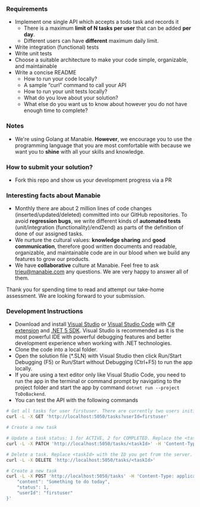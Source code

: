 ### Requirements

- Implement one single API which accepts a todo task and records it
  - There is a maximum **limit of N tasks per user** that can be added **per day**.
  - Different users can have **different** maximum daily limit.
- Write integration (functional) tests
- Write unit tests
- Choose a suitable architecture to make your code simple, organizable, and maintainable
- Write a concise README
  - How to run your code locally?
  - A sample “curl” command to call your API
  - How to run your unit tests locally?
  - What do you love about your solution?
  - What else do you want us to know about however you do not have enough time to complete?

### Notes

- We're using Golang at Manabie. **However**, we encourage you to use the programming language that you are most comfortable with because we want you to **shine** with all your skills and knowledge.

### How to submit your solution?

- Fork this repo and show us your development progress via a PR

### Interesting facts about Manabie

- Monthly there are about 2 million lines of code changes (inserted/updated/deleted) committed into our GitHub repositories. To avoid **regression bugs**, we write different kinds of **automated tests** (unit/integration (functionality)/end2end) as parts of the definition of done of our assigned tasks.
- We nurture the cultural values: **knowledge sharing** and **good communication**, therefore good written documents and readable, organizable, and maintainable code are in our blood when we build any features to grow our products.
- We have **collaborative** culture at Manabie. Feel free to ask trieu@manabie.com any questions. We are very happy to answer all of them.

Thank you for spending time to read and attempt our take-home assessment. We are looking forward to your submission.

### Development Instructions

- Download and install [Visual Studio](https://visualstudio.microsoft.com/vs/community/) or [Visual Studio Code](https://code.visualstudio.com/download) with [C# extension](https://marketplace.visualstudio.com/items?itemName=ms-dotnettools.csharp) and [.NET 5 SDK](https://dotnet.microsoft.com/en-us/download/dotnet/5.0). Visual Studio is recommended as it is the most powerful IDE with powerful debugging features and better development experience when working with .NET technologies.
- Clone the code into a local folder.
- Open the solution file (*.SLN) with Visual Studio then click Run/Start Debugging (F5) or Run/Start without Debugging (Ctrl+F5) to run the app locally.
- If you are using a text editor only like Visual Studio Code, you need to run the app in the terminal or command prompt by navigating to the project folder and start the app by command `dotnet run --project ToDoBackend`.
- You can test the API with the following commands

```sh
# Get all tasks for user firstuser. There are currently two users initialized when app starts, firstuser and seconduser
curl -L -X GET 'http://localhost:5050/tasks?userId=firstuser'
```

```sh
# Create a new task

```

```sh
# Update a task status: 1 for ACTIVE, 2 for COMPLETED. Replace the <taskId> with the ID you get from the server.
curl -L -X PATCH 'http://localhost:5050/tasks/<taskId>' -H 'Content-Type: application/json' --data-raw '{ "status": 2 }'
```

```sh
# Delete a task. Replace <taskId> with the ID you get from the server.
curl -L -X DELETE 'http://localhost:5050/tasks/<taskId>'
```

```sh
# Create a new task
curl -L -X POST 'http://localhost:5050/tasks' -H 'Content-Type: application/json' --data-raw '{
    "content": "Something to do today",
    "status": 1,
    "userId": "firstuser"
}'
```
